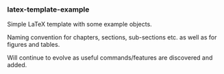 ### latex-template-example

Simple LaTeX template with some example objects.

Naming convention for chapters, sections, sub-sections etc. as well as for figures and tables.

Will continue to evolve as useful commands/features are discovered and added.
